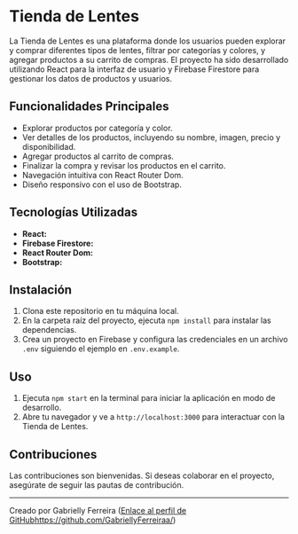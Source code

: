 # Tienda de Lentes

La Tienda de Lentes es una plataforma donde los usuarios pueden explorar y comprar diferentes tipos de lentes, filtrar por categorías y colores, y agregar productos a su carrito de compras. El proyecto ha sido desarrollado utilizando React para la interfaz de usuario y Firebase Firestore para gestionar los datos de productos y usuarios.

## Funcionalidades Principales

- Explorar productos por categoría y color.
- Ver detalles de los productos, incluyendo su nombre, imagen, precio y disponibilidad.
- Agregar productos al carrito de compras.
- Finalizar la compra y revisar los productos en el carrito.
- Navegación intuitiva con React Router Dom.
- Diseño responsivo con el uso de Bootstrap.

## Tecnologías Utilizadas

- **React:** 
- **Firebase Firestore:** 
- **React Router Dom:** 
- **Bootstrap:** 

## Instalación

1. Clona este repositorio en tu máquina local.
2. En la carpeta raíz del proyecto, ejecuta `npm install` para instalar las dependencias.
3. Crea un proyecto en Firebase y configura las credenciales en un archivo `.env` siguiendo el ejemplo en `.env.example`.

## Uso

1. Ejecuta `npm start` en la terminal para iniciar la aplicación en modo de desarrollo.
2. Abre tu navegador y ve a `http://localhost:3000` para interactuar con la Tienda de Lentes.

## Contribuciones

Las contribuciones son bienvenidas. Si deseas colaborar en el proyecto, asegúrate de seguir las pautas de contribución.


---
Creado por Gabrielly Ferreira ([Enlace al perfil de GitHub](https://github.com/GabriellyFerreiraa/)https://github.com/GabriellyFerreiraa/)
